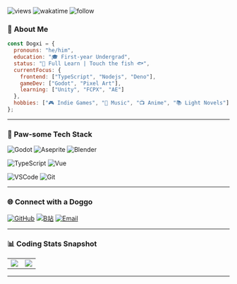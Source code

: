 ![views](https://komarev.com/ghpvc/?username=dog234&color=orange)
![wakatime](https://wakatime.com/badge/user/30dc98ea-85d0-4f98-a0e5-1c90d7d19a3c.svg)
![follow](https://img.shields.io/github/followers/dog234.svg?style=social&label=Follow&maxAge=2592000)
### 🐶 **About Me**
```javascript
const Dogxi = {
  pronouns: "he/him",
  education: "🎓 First-year Undergrad",
  status: "🚧 Full Learn | Touch the fish 🐟",
  currentFocus: {
    frontend: ["TypeScript", "Nodejs", "Deno"],
    gameDev: ["Godot", "Pixel Art"],
    learning: ["Unity", "FCPX", "AE"]
  },
  hobbies: ["🎮 Indie Games", "🎵 Music", "📺 Anime", "📚 Light Novels"]
};
```

---

### 🦴 **Paw-some Tech Stack**

![Godot](https://img.shields.io/badge/-Godot-478CBF?style=for-the-badge&logo=godotengine&logoColor=white)
![Aseprite](https://img.shields.io/badge/-Aseprite-7D929E?style=for-the-badge&logo=aseprite&logoColor=white)
![Blender](https://img.shields.io/badge/-Blender-F5792A?style=for-the-badge&logo=blender&logoColor=white)

![TypeScript](https://img.shields.io/badge/-TypeScript-3178C6?style=for-the-badge&logo=typescript&logoColor=white)
![Vue](https://img.shields.io/badge/-Vue-4FC08D?style=for-the-badge&logo=vuedotjs&logoColor=white)

![VSCode](https://img.shields.io/badge/-VSCode-007ACC?style=for-the-badge&logo=visualstudiocode)
![Git](https://img.shields.io/badge/-Git-F05032?style=for-the-badge&logo=git)

---

### 🌐 **Connect with a Doggo**
[![GitHub](https://img.shields.io/badge/GitHub-Dog234-181717?style=for-the-badge&logo=github)](https://github.com/dogyyds)
[![B站](https://img.shields.io/badge/Bilibili-Dogxi__-FE7398?style=for-the-badge&logo=bilibili)](https://space.bilibili.com/524190453)
[![Email](https://img.shields.io/badge/Email-Medogxi@outlook.com-0078D4?style=for-the-badge&logo=microsoft-outlook)](mailto:medogxi@outlook.com)

---

### 📊 **Coding Stats Snapshot**
<!-- 使用可交互的统计卡片 -->
<div align="left">

<a href="https://github.com/dog234">
  <table>
    <tr>
      <td>
        <img align="center" src="https://github-readme-stats.vercel.app/api?username=dog234&show_icons=true&hide_border=true" />
      </td>
      <td>
        <img align="center" src="https://github-readme-stats.vercel.app/api/top-langs/?username=dog234&layout=compact&hide_border=true" />
      </td>
    </tr>
  </table>
</a>

</div>

---

